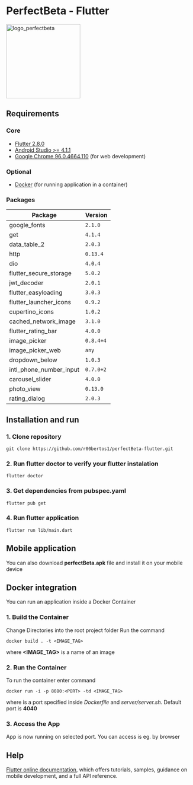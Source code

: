 # PerfectBeta - Flutter

<img src="https://i.imgur.com/aKSxfR5.png"  width="200px" alt="logo_perfectbeta"/>  

## Requirements

### Core
* [Flutter 2.8.0](https://docs.flutter.dev/get-started/install)
* [Android Studio >= 4.1.1](https://developer.android.com/studio)
* [Google Chrome 96.0.4664.110](https://www.google.com/intl/pl_pl/chrome/) (for web development)

### Optional
* [Docker](https://docs.docker.com/get-docker/) (for running application in a container)

### Packages
| Package  | Version |
| ------------- | ------------- |
| google_fonts  | `2.1.0`  |
| get  | `4.1.4`  |
| data_table_2  | `2.0.3`  |
| http  | `0.13.4`  |
| dio  | `4.0.4`  |
| flutter_secure_storage  | `5.0.2`  |
| jwt_decoder  | `2.0.1`  |
| flutter_easyloading  | `3.0.3`  |
| flutter_launcher_icons  | `0.9.2`  |
| cupertino_icons  | `1.0.2`  |
| cached_network_image  | `3.1.0`  |
| flutter_rating_bar  | `4.0.0`  |
| image_picker  | `0.8.4+4`  |
| image_picker_web  | `any`  |
| dropdown_below  | `1.0.3`  |
| intl_phone_number_input  | `0.7.0+2`  |
| carousel_slider  | `4.0.0`  |
| photo_view  | `0.13.0`  |
| rating_dialog  | `2.0.3`  |

## Installation and run

### 1. Clone repository

````
git clone https://github.com/r00bertos1/perfectBeta-flutter.git
````

### 2. Run flutter doctor to verify your flutter instalation

````
flutter doctor
````

### 3. Get dependencies from pubspec.yaml

````
flutter pub get
````

### 4. Run flutter application

````
flutter run lib/main.dart
````

## Mobile application
You can also download **perfectBeta.apk** file and install it on your mobile device

## Docker integration
You can run an application inside a Docker Container

### 1. Build the Container
Change Directories into the root project folder
Run the command 
````
docker build . -t <IMAGE_TAG>
````
where **<IMAGE_TAG>** is a name of an image

### 2. Run the Container
To run the container enter command
````
docker run -i -p 8080:<PORT> -td <IMAGE_TAG>
````
where **<PORT>** is a port specified inside *Dockerfile* and *server/server.sh*. Default port is **4040**

### 3. Access the App
App is now running on selected port. You can access is eg. by browser
  
## Help
[Flutter online documentation](https://flutter.dev/docs), which offers tutorials,
samples, guidance on mobile development, and a full API reference.
